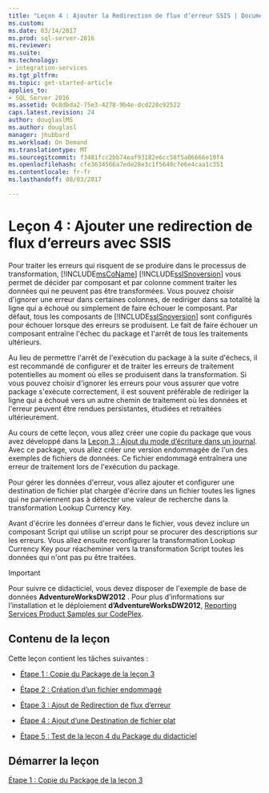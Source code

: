 ```yaml
---
title: "Leçon 4 : Ajouter la Redirection de flux d’erreur SSIS | Documents Microsoft"
ms.custom: 
ms.date: 03/14/2017
ms.prod: sql-server-2016
ms.reviewer: 
ms.suite: 
ms.technology:
- integration-services
ms.tgt_pltfrm: 
ms.topic: get-started-article
applies_to:
- SQL Server 2016
ms.assetid: 0c8dbda2-75e3-4278-9b4e-dcd220c92522
caps.latest.revision: 24
author: douglaslMS
ms.author: douglasl
manager: jhubbard
ms.workload: On Demand
ms.translationtype: MT
ms.sourcegitcommit: f3481fcc2bb74eaf93182e6cc58f5a06666e10f4
ms.openlocfilehash: cfe3634566a7ede28e3c1f5640cfe6e4caa1c351
ms.contentlocale: fr-fr
ms.lasthandoff: 08/03/2017

---
```

# <a name="lesson-4-add-error-flow-redirection-with-ssis"></a>Leçon 4 : Ajouter une redirection de flux d’erreurs avec SSIS
Pour traiter les erreurs qui risquent de se produire dans le processus de transformation, [!INCLUDE[msCoName](../includes/msconame-md.md)] [!INCLUDE[ssISnoversion](../includes/ssisnoversion-md.md)] vous permet de décider par composant et par colonne comment traiter les données qui ne peuvent pas être transformées. Vous pouvez choisir d'ignorer une erreur dans certaines colonnes, de rediriger dans sa totalité la ligne qui a échoué ou simplement de faire échouer le composant. Par défaut, tous les composants de [!INCLUDE[ssISnoversion](../includes/ssisnoversion-md.md)] sont configurés pour échouer lorsque des erreurs se produisent. Le fait de faire échouer un composant entraîne l'échec du package et l'arrêt de tous les traitements ultérieurs.  
  
Au lieu de permettre l'arrêt de l'exécution du package à la suite d'échecs, il est recommandé de configurer et de traiter les erreurs de traitement potentielles au moment où elles se produisent dans la transformation. Si vous pouvez choisir d'ignorer les erreurs pour vous assurer que votre package s'exécute correctement, il est souvent préférable de rediriger la ligne qui a échoué vers un autre chemin de traitement où les données et l'erreur peuvent être rendues persistantes, étudiées et retraitées ultérieurement.  
  
Au cours de cette leçon, vous allez créer une copie du package que vous avez développé dans la [Leçon 3 : Ajout du mode d’écriture dans un journal](../integration-services/lesson-3-add-logging-with-ssis.md). Avec ce package, vous allez créer une version endommagée de l'un des exemples de fichiers de données. Ce fichier endommagé entraînera une erreur de traitement lors de l'exécution du package.  
  
Pour gérer les données d'erreur, vous allez ajouter et configurer une destination de fichier plat chargée d'écrire dans un fichier toutes les lignes qui ne parviennent pas à détecter une valeur de recherche dans la transformation Lookup Currency Key.  
  
Avant d'écrire les données d'erreur dans le fichier, vous devez inclure un composant Script qui utilise un script pour se procurer des descriptions sur les erreurs. Vous allez ensuite reconfigurer la transformation Lookup Currency Key pour réacheminer vers la transformation Script toutes les données qui n'ont pas pu être traitées.  
  
> [!IMPORTANT]  
> Pour suivre ce didacticiel, vous devez disposer de l'exemple de base de données **AdventureWorksDW2012** . Pour plus d’informations sur l’installation et le déploiement **d’AdventureWorksDW2012**, [Reporting Services Product Samples sur CodePlex](http://go.microsoft.com/fwlink/p/?LinkID=526910).  
  
## <a name="tasks-in-lesson"></a>Contenu de la leçon  
Cette leçon contient les tâches suivantes :  
  
-   [Étape 1 : Copie du Package de la leçon 3](../integration-services/lesson-4-1-copying-the-lesson-3-package.md)  
  
-   [Étape 2 : Création d’un fichier endommagé](../integration-services/lesson-4-2-creating-a-corrupted-file.md)  
  
-   [Étape 3 : Ajout de Redirection de flux d’erreur](../integration-services/lesson-4-3-adding-error-flow-redirection.md)  
  
-   [Étape 4 : Ajout d’une Destination de fichier plat](../integration-services/lesson-4-4-adding-a-flat-file-destination.md)  
  
-   [Étape 5 : Test de la leçon 4 du Package du didacticiel](../integration-services/lesson-4-5-testing-the-lesson-4-tutorial-package.md)  
  
## <a name="start-the-lesson"></a>Démarrer la leçon  
[Étape 1 : Copie du Package de la leçon 3](../integration-services/lesson-4-1-copying-the-lesson-3-package.md)  
  
  
  

